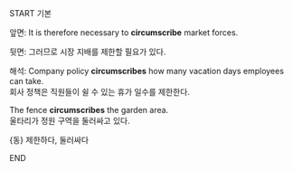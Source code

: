 START
기본

앞면:
It is therefore necessary to **circumscribe** market forces. 

뒷면:
그러므로 시장 지배를 제한할 필요가 있다.

해석:
Company policy **circumscribes** how many vacation days employees can take.  
회사 정책은 직원들이 쉴 수 있는 휴가 일수를 제한한다.

The fence **circumscribes** the garden area.  
울타리가 정원 구역을 둘러싸고 있다.

{동} 제한하다, 둘러싸다
<!--ID: 1743046682483-->
END
